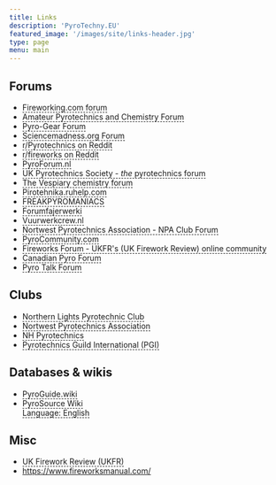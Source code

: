 ```yaml
---
title: Links 
description: 'PyroTechny.EU'
featured_image: '/images/site/links-header.jpg'
type: page
menu: main
---
```


<style>
a.tip {
    border-bottom: 1px dashed;
    text-decoration: none
}
a.tip:hover {
    cursor: help;
    position: relative
}
a.tip span {
    display: none
}
a.tip:hover span {
    border: #000000 1px solid;
    padding: 5px 20px 5px 5px;
    display: block;
    z-index: 100;
    background: url(../images/status-info.png) #f0f0f0 no-repeat 100% 5%;
    left: 0px;
    margin: 0px;
    width: 500px;
    position: absolute;
    top: 30px;
    text-decoration: none
}
</style>

## Forums

* <a href="https://fireworking.com/forum" class="tip" target="_blank">Fireworking.com forum<span>Needs payed subscription for access<br/>Language: English</span></a>
* <a href="https://www.amateurpyro.com/forum/" class="tip" target="_blank">Amateur Pyrotechnics and Chemistry Forum<span>Active forum<br/>Language: English</span></a>
* <a href="http://pyro-gear.co.uk/forum/" class="tip" target="_blank">Pyro-Gear Forum<span>Language: English</span></a>
* <a href="https://www.sciencemadness.org/whisper/" class="tip" target="_blank">Sciencemadness.org Forum<span>Language: English</span></a>
* <a href="https://www.reddit.com/r/Pyrotechnics/"  class="tip"  target="_blank">r/Pyrotechnics on Reddit<span>Language: English</span></a>
* <a href="https://www.reddit.com/r/fireworks/" class="tip" target="_blank">r/fireworks on Reddit<span>Language: English</span></a>
* <a href="https://pyroforum.nl/" class="tip" target="_blank">PyroForum.nl<span>Not very active anymore<br/>Language: Dutch</span></a>
* <a href="http://www.pyrosociety.org.uk/forum/" class="tip" target="_blank">UK Pyrotechnics Society - <i>the</i> pyrotechnics forum<span>Language: English</span></a>
* <a href="https://www.thevespiary.org/talk/" class="tip" target="_blank">The Vespiary chemistry forum</a>
* <a href="https://pirotehnika.ruhelp.com/" class="tip"  target="_blank">Pirotehnika.ruhelp.com<span>Language: Russian</span></a>
* <a href="https://freakpyromaniacs.com/index.php" class="tip" target="_blank">FREAKPYROMANIACS<span>Language: Dutch</span></a>
* <a href="https://www.forumfajerwerki.pl/" class="tip"  target="_blank">Forumfajerwerki<span>Language: Polish</span></a>
* <a href="https://forum.vuurwerkcrew.nl/" class="tip"  target="_blank">Vuurwerkcrew.nl<span>Language: Dutch</span></a>
* <a href="https://forum.npaclub.org/" class="tip"  target="_blank">Nortwest Pyrotechnics Association - NPA Club Forum<span>Language: English</span></a>
* <a href="https://www.pyrocommunity.com/" class="tip"  target="_blank">PyroCommunity.com<span>Language: English</span></a>
* <a href="https://www.fireworks-forum.org.uk/" class="tip"  target="_blank">Fireworks Forum - UKFR's (UK Firework Review) online community<span>Private forum<br/>Language: English</span></a>
* <a href="https://canadianpyro.ca/forum" class="tip"  target="_blank">Canadian Pyro Forum<span>Canadian Fireworks Resource<br/>Language: English</span></a>
* <a href="https://www.pyrotalk.com/bulletin/forum.php" class="tip"  target="_blank">Pyro Talk Forum<span>Language: English</span></a>

## Clubs

* <a href="https://thenlpc.site/" class="tip"  target="_blank">Northern Lights Pyrotechnic Club<span> The premier fireworks club in the Northeast and Mid-Atlantic Region<br/>Language: English</span></a>
*  <a href="https://npaclub.org/" class="tip"  target="_blank">Nortwest Pyrotechnics Association<span>Language: English</span></a>
* <a href="https://nhpyrotechnics.org/" class="tip"  target="_blank">NH Pyrotechnics<span>New Hampshire Pyrotechnic Association<br/>Language: English</span></a>
* <a href="https://pgi.org/" class="tip"  target="_blank">Pyrotechnics Guild International (PGI)<span>The Pyrotechnics Guild International or PGI founded in 1969 is an independent worldwide nonprofit organization of amateur and professional fireworks enthusiasts. Its membership is the largest pyrotechnic community in the world.<br/>
The Guild has a yearly convention. People from all over the world come to this event that lasts for about a week.<br/>Language: English</span></a>

## Databases & wikis

* <a href="https://pyroguide.wiki/" class="tip" target="_blank">PyroGuide.wiki<span>The website (wiki) is a compilation of articles from many websites about fireworks and stage pyrotechnics, many of these websites no longer exist, although the knowledge they contained is still valid and valuable<br/>Language: English</span></a>
* <a href="https://pyrosource.fandom.com/" class="tip" target="_blank">PyroSource Wiki<span>This wiki is devoted to fireworks enthusiasts of making fireworks and other pyro related topics. This wiki will give details on several different compositions, techniques, effects, materials, chemicals, and much more. Enjoy the information, data, tutorials and vast amounts of information available.</span><br/>Language: English</a>

## Misc

* <a href="https://www.ukfr.com/ " class="tip"  target="_blank">UK Firework Review (UKFR)<span>Firework guides & advice<br/>Language: English</span></a>
* https://www.fireworksmanual.com/